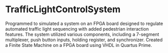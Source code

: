 # TrafficLightControlSystem
Programmed to simulated a system on an FPGA board designed to regulate automated traffic light sequencing with added pedestrian interaction features. The system utilized various components, including a 7-segment multiplexer, push button inputs, holding register, and synchronizer. Created a Finite State Machine on a FPGA board using VHDL in Quartus Prime. 

